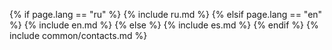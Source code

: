 {% if page.lang == "ru" %}
{% include ru.md %}
{% elsif page.lang == "en" %}
{% include en.md %}
{% else %}
{% include es.md %}
{% endif %}
{% include common/contacts.md %}